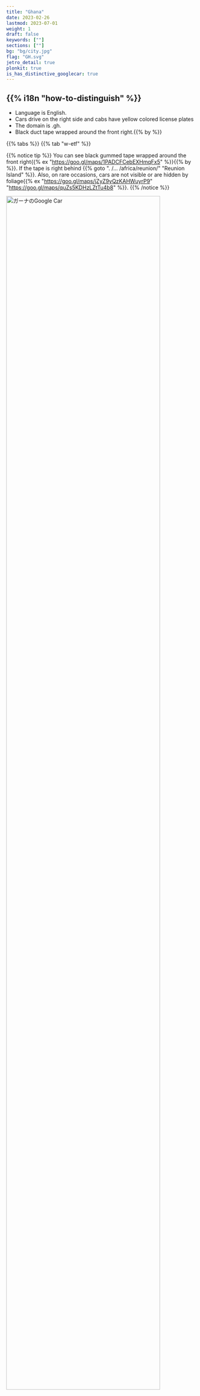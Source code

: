 ```yaml
---
title: "Ghana"
date: 2023-02-26
lastmod: 2023-07-01
weight: 1
draft: false
keywords: [""]
sections: [""]
bg: "bg/city.jpg"
flag: "GH.svg"
jetro_detail: true
plonkit: true
is_has_distinctive_googlecar: true
---
```


<div class="main-desciption country-description">
    <h2 class="section-title">{{% i18n "how-to-distinguish" %}}</h2>
    <ul class="rule-list">
        <li>Language is <span class="quiz">English</span>.</li>
        <li>Cars drive on the <span class="quiz">right side</span> and cabs have <span class="quiz">yellow</span> colored license plates</li>
        <li>The domain is <span class="quiz">.gh</span>.</li>
        <li><span class="quiz">Black duct tape wrapped around the front right</span>.{{% by %}}</li>
    </ul>
</div>

{{% tabs %}}
{{% tab "w-etf" %}}


{{% notice tip %}}
You can see <span class="quiz">black gummed tape wrapped around the front right</span>{{% ex "https://goo.gl/maps/1PADCFCebEXHmqFx5" %}}{{% by %}}. If the tape is right behind {{% goto ". /... /africa/reunion/" "Reunion Island" %}}. Also, on rare occasions, cars are not visible or are hidden by foliage{{% ex "https://goo.gl/maps/jZyZ9yQzKAHWuyrP9" "https://goo.gl/maps/quZs5KDHzLZtTu4b8" %}}.
{{% /notice %}}

<div class="googlemap-if unclickable no-margin">
<img src="./google-car.jpg" width="90%" alt="ガーナのGoogle Car" />
</div>
<div class="googlemap-if unclickable no-margin">
<img src="./gc-bar.jpg" width="60%">
</div>


<div class="googlemap-if" style="font-size:0.8em;">
From <a href="https://twitter.com/fortune_sibanda">@fortune_sibanda's tweet</a> (confirmed for publication in person*)
</div>

{{% notice note %}}
If you look down you will find <span class="quiz">black gummed tape wrapped</span> around the front right.
{{% /notice %}}


<div class="googlemap-if no-margin">
<iframe src="https://www.google.com/maps/embed?pb=!4v1691936131460!6m8!1m7!1sgAvxIUWO5pIl0fftp9X35Q!2m2!1d4.911854235499209!2d-2.292108674069918!3f106.90794429100063!4f-89!5f0.4000000000000002"width="590" height="300" style="border:0;" allowfullscreen="" loading="lazy" referrerpolicy="no-referrer-when-downgrade"></iframe>
</div>


{{% notice tip %}}
The cabs are painted in a unique {{% ex "https://goo.gl/maps/VHdy9LdK68cffo2v8" "https://goo.gl/maps/iDyTpU2fepMEfKbv9" %}} and <span class="quiz">yellow</span> color license plate numbers. Cabs are not equipped with a fare meter, and the fare is determined by negotiation at the time of boarding (however, if you use Uber, the fare is determined in advance).
{{% /notice %}}
<div class="googlemap-if unclickable">
<img src="./mitsubishi_taxi_ghana.jpg" width="70%" />
</div>

{{% /tab %}}
{{% tab "Google Car" %}}

<div class="googlemap-if">
<iframe src="https://www.google.com/maps/embed?pb=!4v1691936074659!6m8!1m7!1sbWjAaSiNj0iNokuIWgBQpA!2m2!1d7.193594791103338!2d-0.1592029517019!3f176.3866237572617!4f-5.728917588183265!5f1.6483086962926574"width="590" height="300" style="border:0;" allowfullscreen="" loading="lazy" referrerpolicy="no-referrer-when-downgrade"></iframe>
</div>

{{% /tab %}}
{{% /tabs %}}


<div class="main-desciption area-description">
    <h2 class="section-title">{{% i18n "narrow-down-the-area" %}}</h2>
    <ul class="rule-list">
        <li>Agriculture and vegetation varies from place to place
            <ul>
                <li>Oil palm and banana trees are common in the south.</li>
                <li>Data Source:<a href="https://ipad.fas.usda.gov/countrysummary/default.aspx?id=GH">Ghana Country Summary - U.S. Department of Agriculture(USDA)</a>・Some images have been processed.</li>
            </ul>
        </li>
        <li>In case you're wondering, they say the area code can sometimes tell you the area.
            <ul>
                <li>030：{{% goto "https://goo.gl/maps/Bc3AgoBwfVqxFiAX9" "Acra" map %}}</li>
                <li>031：{{% goto "https://goo.gl/maps/6hbLhfo6vwKkwpBN7" "Sekondi-Takoradi" map %}}</li>
                <li>032：{{% goto "https://goo.gl/maps/k9MbbESbqpcmh8A76" "Kumasi" map %}}</li>
                <li>037：{{% goto "https://goo.gl/maps/AQjBPcq9p8Dp1UHK8" "Tamale" map %}}</li>
            </ul>
        </li>
        <li>The further south you go, the more palm trees and the higher the tree density. The north has more savanna climate.</li>
    </ul>
</div>

{{% tabs %}}
{{% tab "Oil palm" %}}
<div class="googlemap-if unclickable">
<img src="./20230522-palm.png" width="70%" />
</div>
{{% notice tip %}}
Oil palm and banana trees are common in the south. If these trees are not available, try to place them in the north.
{{% /notice %}}
{{% /tab %}}
{{% tab "Area code" %}}
<div class="googlemap-if unclickable">
<img src="./ghana_regional_phone_codes.jpg" alt="ガーナの市外局番" width="70%" />
</div>
{{% notice tip %}}
It's best to memorize them, but since there is a good chance you won't find them outside of the city and there are many cell phones, I think it's better to prioritize memorizing the names of the cities and the vegetation and atmosphere of each area. If I happen to see a fax number, I will refer to it.
{{% /notice %}}
{{% /tab %}}
{{% tab "Vegetation" %}}
<div class="googlemap-if unclickable">
<img src="./2023-09-02-20-28-52.png" alt="ガーナの植生" width="500px" />
</div>

{{% notice tip %}}
For myself, I often try to go to the upper half of the savanna climate if there is a lot of exposed ground or shrubbery{{% ref "https://d1wqtxts1xzle7.cloudfront.net/57120260/Land_Use_and_Misuse_Human_Appropriation_20180802-5137-92o7ak-libre.pdf?1533217497=&response-content-disposition=inline%3B+filename%3DLand_Use_and_Misuse_Human_Appropriation.pdf&Expires=1693657799&Signature=EPz7LUYs-Gph~ht6xfQIYrg2~RCzjdm2R3cTQxBmzPU61diG~82GbDe3X~s21V~N9hSVDFCxND4FEIF~R58Mx6HaxFCpIvziLzQ6S5Fk9FH4WE4KINyoxz82kD6McTR0ksBqZ5ftFv~Sog~2svocE6Q1LCFXEPby6Rh2Lz0Fh6hHjMvTUWsycsxTzVmHb-P1Xr94mVN9maqkpMMCIa5rMwwAm2hVeJUCM4aPKq6Z1xR79HFC574wFF~daGENtBk-iQQeU6D5VJGGjgNmvYv6bQ1DqCiwNx~sZfjViro7MgPlGvK4AWHEY7p-pW~SUEslBtqfrbDTjRAxJNPkEqhBcg__&Key-Pair-Id=APKAJLOHF5GGSLRBV4ZA" "Appiah, Divine Odame, Balikisu Osman, and James Boafo. 『Land use and misuse; Human appropriation of land ecosystems services in Ghana.』 International Journal of Ecosystem 4.1 (2014): 24-33." %}}. Image taken from Ref.
{{% /notice %}}
{{% /tab %}}
{{% /tabs %}}

{{% imgref %}}
<li><a href="https://twitter.com/fortune_sibanda/status/693167610054250496?s=20">*Original tweet『Google StreetView driving in Ghana started today. #MoreVim! from @fortune_sibanda』</a></li>
{{% /imgref %}}

